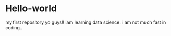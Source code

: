 # Hello-world
my first repository
yo guys!!
iam learning data science.
i am not much fast in coding..
